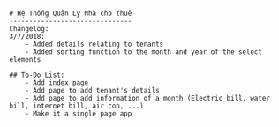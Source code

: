 <!-- ## Welcome to GitHub Pages

You can use the [editor on GitHub](https://github.com/dinhhuyanh99/projects/edit/master/README.md) to maintain and preview the content for your website in Markdown files.

Whenever you commit to this repository, GitHub Pages will run [Jekyll](https://jekyllrb.com/) to rebuild the pages in your site, from the content in your Markdown files.

### Markdown

Markdown is a lightweight and easy-to-use syntax for styling your writing. It includes conventions for

```markdown
Syntax highlighted code block

# Header 1
## Header 2
### Header 3

- Bulleted
- List

1. Numbered
2. List

**Bold** and _Italic_ and `Code` text

[Link](url) and ![Image](src) -->
```

# Hệ Thống Quản Lý Nhà cho thuê
-------------------------------
Changelog:
3/7/2018:
	- Added details relating to tenants
	- Added sorting function to the month and year of the select elements

## To-Do List:
	- Add index page
	- Add page to add tenant's details
	- Add page to add information of a month (Electric bill, water bill, internet bill, air con, ...)
	- Make it a single page app